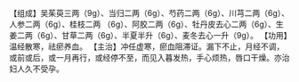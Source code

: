 【组成】吴茱萸三两（9g）、当归二两（6g）、芍药二两（6g）、川芎二两（6g）、人参二两（6g）、桂枝二两
（6g）、阿胶二两（6g）、牡丹皮去心二两（6g）、生姜二两（6g）、甘草二两（6g）、半夏半升（6g）、麦冬去心一升（9g）。
【功用】温经散寒，祛瘀养血。
【主治】冲任虚寒，瘀血阻滞证。漏下不止，月经不调，或前或后，或一月再行，或经停不至，而见入暮发热，手心烦热，唇口干燥。亦治妇人久不受孕。
